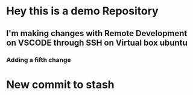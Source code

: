# Hey this is a demo Repository 

## I'm making changes with Remote Development on VSCODE through SSH on Virtual box ubuntu

### Adding a fifth change

# New commit to stash